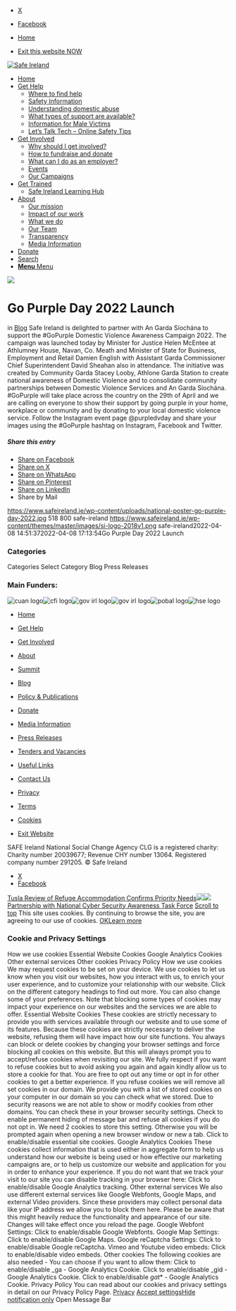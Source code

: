   * [X](https://twitter.com/SAFEIreland "X")
  * [Facebook](https://www.facebook.com/safe.ireland "Facebook")


  * [Home](https://www.safeireland.ie/)
  * [Exit this website NOW](https://www.google.ie/)


[![Safe Ireland](https://www.safeireland.ie/wp-content/themes/master/images/si-logo-2018v1.png)](https://www.safeireland.ie/)
  * [Home](https://www.safeireland.ie/)
  * [Get Help](https://www.safeireland.ie/get-help/)
    * [Where to find help](https://www.safeireland.ie/get-help/where-to-find-help/)
    * [Safety Information](https://www.safeireland.ie/get-help/safety-information/)
    * [Understanding domestic abuse](https://www.safeireland.ie/get-help/understanding-domestic-abuse/)
    * [What types of support are available?](https://www.safeireland.ie/get-help/what-types-of-support-are-available/)
    * [Information for Male Victims](https://www.safeireland.ie/get-help/information-for-male-victims/)
    * [Let’s Talk Tech – Online Safety Tips](https://www.safeireland.ie/lets-talk-tech-online-safety-tips/)
  * [Get Involved](https://www.safeireland.ie/get-involved/)
    * [Why should I get involved?](https://www.safeireland.ie/get-involved/why-should-i-get-involved/)
    * [How to fundraise and donate](https://www.safeireland.ie/get-involved/how-to-fundraise-and-donate/)
    * [What can I do as an employer?](https://www.safeireland.ie/get-involved/what-can-i-do-as-an-employer/)
    * [Events](https://www.safeireland.ie/get-involved/events/)
    * [Our Campaigns](https://www.safeireland.ie/get-involved/our-campaigns/)
  * [Get Trained](https://www.safeireland.ie/go-purple-day-2022-launch/)
    * [Safe Ireland Learning Hub](https://www.safeireland.ie/safe-ireland-learning-hub/)
  * [About](https://www.safeireland.ie/about/)
    * [Our mission](https://www.safeireland.ie/about/our-mission/)
    * [Impact of our work](https://www.safeireland.ie/about/impact-of-our-work/)
    * [What we do](https://www.safeireland.ie/about/what-we-do/)
    * [Our Team](https://www.safeireland.ie/about/our-team/)
    * [Transparency](https://www.safeireland.ie/about/transparency/)
    * [Media Information](https://www.safeireland.ie/about/media-information/)
  * [Donate](https://www.safeireland.ie/get-involved/how-to-fundraise-and-donate/)
  * [Search](https://www.safeireland.ie/go-purple-day-2022-launch/?s=)
  * [ **Menu** Menu ](https://www.safeireland.ie/go-purple-day-2022-launch/)


[![](https://www.safeireland.ie/wp-content/uploads/national-poster-go-purple-day-2022-800x500.jpg)](https://www.safeireland.ie/wp-content/uploads/national-poster-go-purple-day-2022.jpg "national poster - go purple day 2022")
# Go Purple Day 2022 Launch
in [Blog](https://www.safeireland.ie/category/blog/)
Safe Ireland is delighted to partner with An Garda Síochána to support the #GoPurple Domestic Violence Awareness Campaign 2022. The campaign was launched today by Minister for Justice Helen McEntee at Athlumney House, Navan, Co. Meath and Minister of State for Business, Employment and Retail Damien English with Assistant Garda Commissioner Chief Superintendent David Sheahan also in attendance.
The initiative was created by Community Garda Stacey Looby, Athlone Garda Station to create national awareness of Domestic Violence and to consolidate community partnerships between Domestic Violence Services and An Garda Síochána.
#GoPurple will take place across the country on the 29th of April and we are calling on everyone to show their support by going purple in your home, workplace or community and by donating to your local domestic violence service.
Follow the Instagram event page @purpledvday and share your images using the #GoPurple hashtag on Instagram, Facebook and Twitter.
##### Share this entry
  * [Share on Facebook](https://www.facebook.com/sharer.php?u=https://www.safeireland.ie/go-purple-day-2022-launch/&t=Go%20Purple%20Day%202022%20Launch)
  * [Share on X](https://twitter.com/share?text=Go%20Purple%20Day%202022%20Launch&url=https://www.safeireland.ie/?p=8937)
  * [Share on WhatsApp](https://api.whatsapp.com/send?text=https://www.safeireland.ie/go-purple-day-2022-launch/)
  * [Share on Pinterest](https://pinterest.com/pin/create/button/?url=https%3A%2F%2Fwww.safeireland.ie%2Fgo-purple-day-2022-launch%2F&description=Go%20Purple%20Day%202022%20Launch&media=https%3A%2F%2Fwww.safeireland.ie%2Fwp-content%2Fuploads%2Fnational-poster-go-purple-day-2022-705x456.jpg)
  * [Share on LinkedIn](https://linkedin.com/shareArticle?mini=true&title=Go%20Purple%20Day%202022%20Launch&url=https://www.safeireland.ie/go-purple-day-2022-launch/)
  * Share by Mail


https://www.safeireland.ie/wp-content/uploads/national-poster-go-purple-day-2022.jpg 518 800 safe-ireland https://www.safeireland.ie/wp-content/themes/master/images/si-logo-2018v1.png safe-ireland2022-04-08 14:51:372022-04-08 17:13:54Go Purple Day 2022 Launch
### Categories
Categories Select Category Blog Press Releases
### Main Funders:
![cuan logo](https://www.safeireland.ie/wp-content/uploads/logo-cuan.png)![cfi logo](https://www.safeireland.ie/wp-content/uploads/logo-cfi.png)![gov irl logo](https://www.safeireland.ie/wp-content/uploads/logo-goi2.png)![gov irl logo](https://www.safeireland.ie/wp-content/uploads/logo-doj.png)![pobal logo](https://www.safeireland.ie/wp-content/uploads/logo-pobal.png)![hse logo](https://www.safeireland.ie/wp-content/uploads/logo-hse.png)
  * [Home](https://www.safeireland.ie/)
  * [Get Help](https://www.safeireland.ie/get-help/)
  * [Get Involved](https://www.safeireland.ie/get-involved/)
  * [About](https://www.safeireland.ie/about/)
  * [Summit](https://www.safeireland.ie/?page_id=3620)
  * [Blog](https://www.safeireland.ie/blog/)


  * [Policy & Publications](https://www.safeireland.ie/policy-publications/)
  * [Donate](https://www.safeireland.ie/get-involved/how-to-fundraise-and-donate/)
  * [Media Information](https://www.safeireland.ie/about/media-information/)
  * [Press Releases](https://www.safeireland.ie/about/media-information/press-releases/)
  * [Tenders and Vacancies](https://www.safeireland.ie/tenders-and-vacancies/)
  * [Useful Links](https://www.safeireland.ie/links/)


  * [Contact Us](https://www.safeireland.ie/contact-us/)
  * [Privacy](https://www.safeireland.ie/privacy/)
  * [Terms](https://www.safeireland.ie/terms/)
  * [Cookies](https://www.safeireland.ie/cookies/)
  * [Exit Website](https://www.google.ie)


SAFE Ireland National Social Change Agency CLG is a registered charity: Charity number 20039677; Revenue CHY number 13064. Registered company number 291205.
© Safe Ireland 
  * [X](https://twitter.com/SAFEIreland "X")
  * [Facebook](https://www.facebook.com/safe.ireland "Facebook")


[Tusla Review of Refuge Accommodation Confirms Priority Needs![](https://www.safeireland.ie/wp-content/uploads/Refuge-4-1-80x80.jpg)](https://www.safeireland.ie/safe-ireland-response-to-tusla-accommodation-review/)[![](https://www.safeireland.ie/wp-content/uploads/Capture-80x80.jpg)Partnership with National Cyber Security Awareness Task Force](https://www.safeireland.ie/partnership-with-national-cyber-security-awareness-task-force/)
[Scroll to top](https://www.safeireland.ie/go-purple-day-2022-launch/#top "Scroll to top")
This site uses cookies. By continuing to browse the site, you are agreeing to our use of cookies.
[OK](https://www.safeireland.ie/go-purple-day-2022-launch/)[Learn more](https://www.safeireland.ie/go-purple-day-2022-launch/)
### Cookie and Privacy Settings
How we use cookies
Essential Website Cookies
Google Analytics Cookies
Other external services
Other cookies
Privacy Policy
How we use cookies
We may request cookies to be set on your device. We use cookies to let us know when you visit our websites, how you interact with us, to enrich your user experience, and to customize your relationship with our website. 
Click on the different category headings to find out more. You can also change some of your preferences. Note that blocking some types of cookies may impact your experience on our websites and the services we are able to offer.
Essential Website Cookies
These cookies are strictly necessary to provide you with services available through our website and to use some of its features.
Because these cookies are strictly necessary to deliver the website, refusing them will have impact how our site functions. You always can block or delete cookies by changing your browser settings and force blocking all cookies on this website. But this will always prompt you to accept/refuse cookies when revisiting our site.
We fully respect if you want to refuse cookies but to avoid asking you again and again kindly allow us to store a cookie for that. You are free to opt out any time or opt in for other cookies to get a better experience. If you refuse cookies we will remove all set cookies in our domain.
We provide you with a list of stored cookies on your computer in our domain so you can check what we stored. Due to security reasons we are not able to show or modify cookies from other domains. You can check these in your browser security settings.
Check to enable permanent hiding of message bar and refuse all cookies if you do not opt in. We need 2 cookies to store this setting. Otherwise you will be prompted again when opening a new browser window or new a tab.
Click to enable/disable essential site cookies.
Google Analytics Cookies
These cookies collect information that is used either in aggregate form to help us understand how our website is being used or how effective our marketing campaigns are, or to help us customize our website and application for you in order to enhance your experience.
If you do not want that we track your visit to our site you can disable tracking in your browser here:
Click to enable/disable Google Analytics tracking.
Other external services
We also use different external services like Google Webfonts, Google Maps, and external Video providers. Since these providers may collect personal data like your IP address we allow you to block them here. Please be aware that this might heavily reduce the functionality and appearance of our site. Changes will take effect once you reload the page.
Google Webfont Settings:
Click to enable/disable Google Webfonts.
Google Map Settings:
Click to enable/disable Google Maps.
Google reCaptcha Settings:
Click to enable/disable Google reCaptcha.
Vimeo and Youtube video embeds:
Click to enable/disable video embeds.
Other cookies
The following cookies are also needed - You can choose if you want to allow them:
Click to enable/disable _ga - Google Analytics Cookie.
Click to enable/disable _gid - Google Analytics Cookie.
Click to enable/disable _gat_* - Google Analytics Cookie.
Privacy Policy
You can read about our cookies and privacy settings in detail on our Privacy Policy Page. 
[Privacy](https://www.safeireland.ie/privacy/)
[Accept settings](https://www.safeireland.ie/go-purple-day-2022-launch/ "Allow to use cookies, you always can modify used cookies and services")[Hide notification only](https://www.safeireland.ie/go-purple-day-2022-launch/ "Do not allow to use cookies or services - some functionality on our site might not work as expected.")
Open Message Bar
